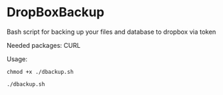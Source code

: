 # DropBoxBackup
Bash script for backing up your files and database to dropbox via token

Needed packages: CURL

Usage: 

`chmod +x ./dbackup.sh`

`./dbackup.sh`

